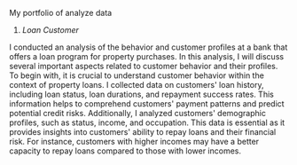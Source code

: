 My portfolio of analyze data

1. *Loan Customer*

I conducted an analysis of the behavior and customer profiles at a bank that offers a loan program for property purchases. In this analysis, I will discuss several important aspects related to customer behavior and their profiles. To begin with, it is crucial to understand customer behavior within the context of property loans. I collected data on customers' loan history, including loan status, loan durations, and repayment success rates. This information helps to comprehend customers' payment patterns and predict potential credit risks. Additionally, I analyzed customers' demographic profiles, such as status, income, and occupation. This data is essential as it provides insights into customers' ability to repay loans and their financial risk. For instance, customers with higher incomes may have a better capacity to repay loans compared to those with lower incomes.

